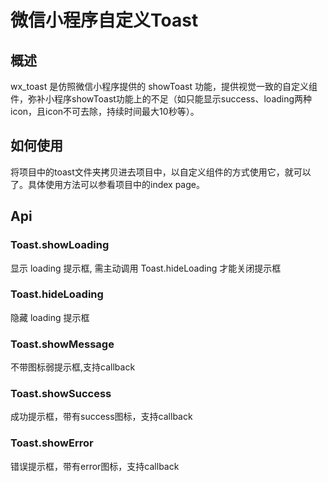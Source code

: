 # 微信小程序自定义Toast
## 概述

wx_toast 是仿照微信小程序提供的 showToast 功能，提供视觉一致的自定义组件，弥补小程序showToast功能上的不足（如只能显示success、loading两种icon，且icon不可去除，持续时间最大10秒等）。

## 如何使用
将项目中的toast文件夹拷贝进去项目中，以自定义组件的方式使用它，就可以了。具体使用方法可以参看项目中的index page。
## Api
### Toast.showLoading
显示 loading 提示框, 需主动调用 Toast.hideLoading 才能关闭提示框
### Toast.hideLoading
隐藏 loading 提示框
### Toast.showMessage
不带图标弱提示框,支持callback
### Toast.showSuccess
成功提示框，带有success图标，支持callback
### Toast.showError
错误提示框，带有error图标，支持callback


